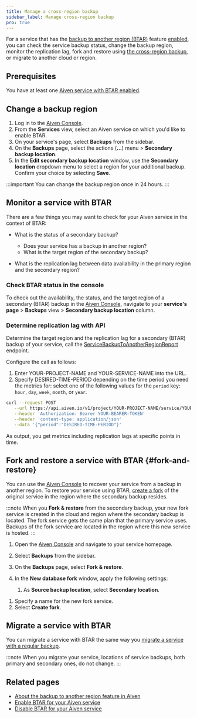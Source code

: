```yaml
---
title: Manage a cross-region backup
sidebar_label: Manage cross-region backup
pro: true
---
```


For a service that has the [backup to another region (BTAR)](/docs/platform/concepts/backup-to-another-region) feature [enabled](/docs/platform/howto/btar/enable-backup-to-another-region), you can check the service backup status, change the backup region, monitor the replication lag, fork and restore using [the cross-region backup](/docs/platform/concepts/backup-to-another-region), or migrate to another cloud or region.

## Prerequisites

You have at least one
[Aiven service with BTAR enabled](/docs/platform/howto/btar/enable-backup-to-another-region).

## Change a backup region

1. Log in to the [Aiven Console](https://console.aiven.io/).
1. From the **Services** view, select an Aiven service on which you'd like to enable BTAR.
1. On your service's page, select **Backups** from the sidebar.
1. On the **Backups** page, select the actions (**...**) menu > **Secondary backup
   location**.
1. In the **Edit secondary backup location** window, use the **Secondary location**
   dropdown menu to select a region for your additional backup. Confirm your choice by
   selecting **Save**.

:::important
You can change the backup region once in 24 hours.
:::

## Monitor a service with BTAR

There are a few things you may want to check for your Aiven service in the context of
BTAR:

- What is the status of a secondary backup?

  - Does your service has a backup in another region?
  - What is the target region of the secondary backup?

- What is the replication lag between data availability in the primary region and the
  secondary region?

### Check BTAR status in the console

To check out the availability, the status, and the target region of a secondary (BTAR)
backup in the [Aiven Console](https://console.aiven.io/), navigate to your
**service's page** > **Backups** view > **Secondary backup location** column.

### Determine replication lag with API

Determine the target region and the replication lag for a secondary (BTAR) backup of
your service, call the
[ServiceBackupToAnotherRegionReport](https://api.aiven.io/doc/#tag/Service/operation/ServiceBackupToAnotherRegionReport)
endpoint.

Configure the call as follows:

1. Enter YOUR-PROJECT-NAME and YOUR-SERVICE-NAME into the URL.
1. Specify DESIRED-TIME-PERIOD depending on the time period you need the metrics for:
   select one of the following values for the `period` key: `hour`, `day`, `week`,
   `month`, or `year`.

```bash
curl --request POST                                                                                                     \
   --url https://api.aiven.io/v1/project/YOUR-PROJECT-NAME/service/YOUR-SERVICE-NAME/backup_to_another_region/report    \
   --header 'Authorization: Bearer YOUR-BEARER-TOKEN'                                                                   \
   --header 'content-type: application/json'                                                                            \
   --data '{"period":"DESIRED-TIME-PERIOD"}'
```

As output, you get metrics including replication lags at specific points in time.

## Fork and restore a service with BTAR {#fork-and-restore}

You can use the [Aiven Console](https://console.aiven.io/) to recover your service from a
backup in another region. To restore your service using BTAR,
[create a fork](/docs/platform/howto/console-fork-service) of the original service in the
region where the secondary backup resides.

:::note
When you **Fork & restore** from the secondary backup, your new fork service is created in
the cloud and region where the secondary backup is located. The fork service gets the same
plan that the primary service uses. Backups of the fork service are located in the region
where this new service is hosted.
:::

1. Open the [Aiven Console](https://console.aiven.io/) and navigate to your service
   homepage.
1. Select **Backups** from the sidebar.
1. On the **Backups** page, select **Fork & restore**.
1. In the **New database fork** window, apply the following settings:

   1. As **Source backup location**, select **Secondary location**.
<!--1. As **Source backup version**, select either **Latest transaction** or **Point in
      time**.

      :::note
      For the point-in-time recovery (PITR) option, set up the time to no later than the
      time of taking the latest backup.
      :::-->

   1. Specify a name for the new fork service.
   1. Select **Create fork**.

## Migrate a service with BTAR

You can migrate a service with BTAR the same way you
[migrate a service with a regular backup](/docs/platform/howto/migrate-services-cloud-region).

:::note
When you migrate your service, locations of service backups, both primary and secondary
ones, do not change.
:::

## Related pages

- [About the backup to another region feature in Aiven](/docs/platform/concepts/backup-to-another-region)
- [Enable BTAR for your Aiven service](/docs/platform/howto/btar/enable-backup-to-another-region)
- [Disable BTAR for your Aiven service](/docs/platform/howto/btar/disable-backup-to-another-region)
